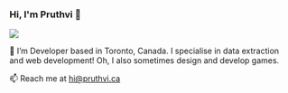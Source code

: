 ### Hi, I'm Pruthvi 👋

![](https://media.giphy.com/media/WTJLe0xXX6QrPg1nVl/giphy.gif)

🔭 I’m Developer based in Toronto, Canada. I specialise in data extraction and web development! Oh, I also sometimes design and develop games.

📫 Reach me at hi@pruthvi.ca


<!--
**pruthvi/pruthvi** is a ✨ _special_ ✨ repository because its `README.md` (this file) appears on your GitHub profile.

Here are some ideas to get you started:

- 🔭 I’m currently working on ...
- 🌱 I’m currently learning ...
- 👯 I’m looking to collaborate on ...
- 🤔 I’m looking for help with ...
- 💬 Ask me about ...
- 📫 How to reach me: ...
- 😄 Pronouns: ...
- ⚡ Fun fact: ...
-->
